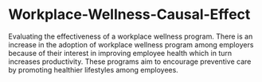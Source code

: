 # Workplace-Wellness-Causal-Effect
Evaluating the effectiveness of a workplace wellness program. There is an increase in the adoption of workplace wellness program among employers because of their interest in improving employee health which in turn increases productivity. These programs aim to encourage preventive care by promoting healthier lifestyles among employees.
